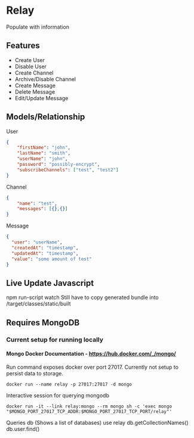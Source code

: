# Relay
Populate with information

## Features
* Create User
* Disable User
* Create Channel
* Archive/Disable Channel
* Create Message
* Delete Message
* Edit/Update Message

## Models/Relationship

User
```json
{
    "firstName": "john",
    "lastName": "smith",
    "userName": "john",
    "password": "possibly-encrypt",
    "subscribeChannels": ["test", "test2"]
}
```
Channel
```json
{
    "name": "test",
    "messages": [{},{}]
}
```
Message
```json
{
  "user": "userName",
  "createdAt": "timestamp",
  "updatedAt": "timestamp",
  "value": "some amount of test"
}
```

## Live Update Javascript
npm run-script watch
Still have to copy generated bundle into /target/classes/static/built

## Requires MongoDB

### Current setup for running locally
#### Mongo Docker Documentation - https://hub.docker.com/_/mongo/

Run command exposes docker over port 27017. Currently not setup to persist data to storage.
```
docker run --name relay -p 27017:27017 -d mongo
```

Interactive session for querying mongodb
```
docker run -it --link relay:mongo --rm mongo sh -c 'exec mongo "$MONGO_PORT_27017_TCP_ADDR:$MONGO_PORT_27017_TCP_PORT/relay"'
```

Queries
db (Shows a list of databases)
use relay
db.getCollectionNames()
db.user.find()
